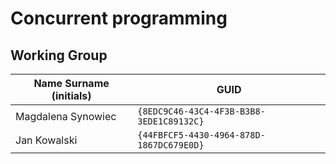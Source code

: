 # Concurrent programming

## Working Group

| Name Surname (initials) | GUID                                     |
| ----------------------- | ---------------------------------------- |
| Magdalena Synowiec      | `{8EDC9C46-43C4-4F3B-B3B8-3EDE1C89132C}` |
| Jan Kowalski            | `{44FBFCF5-4430-4964-878D-1867DC679E0D}` |
